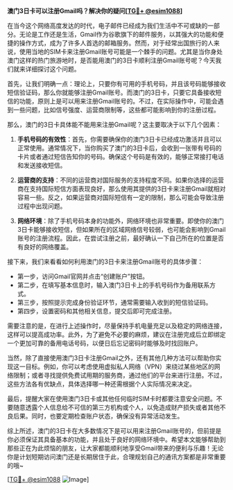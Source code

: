 **澳门3日卡可以注册Gmail吗？解决你的疑问[[TG💪+ @esim1088](https://t.me/s/esim1088)]**

在当今这个网络高度发达的时代，电子邮件已经成为我们生活中不可或缺的一部分。无论是工作还是生活，Gmail作为谷歌旗下的邮件服务，以其强大的功能和便捷的操作方式，成为了许多人首选的邮箱服务。然而，对于经常出国旅行的人来说，使用当地的SIM卡来注册Gmail账号可能是一个棘手的问题。尤其是当你身处澳门这样的热门旅游地时，是否能用澳门的3日卡顺利注册Gmail账号呢？今天我们就来详细探讨这个问题。

首先，让我们明确一点：理论上，只要你有可用的手机号码，并且该号码能够接收短信验证码，那么你就能够注册Gmail账号。而澳门的3日卡，只要它具备接收短信的功能，原则上是可以用来注册Gmail账号的。不过，在实际操作中，可能会遇到一些问题，比如信号强度、运营商限制等，这些都可能影响到你的注册过程。

那么，澳门的3日卡具体能不能用来注册Gmail呢？这主要取决于以下几个因素：

1. **手机号码的有效性**：首先，你需要确保你的澳门3日卡已经成功激活并且可以正常使用。通常情况下，当你购买了澳门的3日卡后，会收到一张带有号码的卡片或者通过短信告知你的号码。确保这个号码是有效的，能够正常接打电话和发送接收短信。

2. **运营商的支持**：不同的运营商对国际服务的支持程度不同。如果你选择的运营商在支持国际短信方面表现良好，那么使用其提供的3日卡来注册Gmail就相对容易一些。反之，如果运营商对国际短信有一定的限制，那么可能会导致注册过程中出现问题。

3. **网络环境**：除了手机号码本身的功能外，网络环境也非常重要。即使你的澳门3日卡能够接收短信，但如果所在的区域网络信号较弱，也可能会影响到Gmail账号的注册流程。因此，在尝试注册之前，最好确认一下自己所在的位置是否有良好的网络覆盖。

接下来，我们来看看如何利用澳门的3日卡来注册Gmail账号的具体步骤：

- 第一步，访问Gmail官网并点击“创建账户”按钮。
- 第二步，在填写基本信息时，输入澳门3日卡上的手机号码作为备用联系方式。
- 第三步，按照提示完成身份验证环节，通常需要输入收到的短信验证码。
- 第四步，设置密码和其他相关信息，提交后即可完成注册。

需要注意的是，在进行上述操作时，尽量保持手机电量充足以及稳定的网络连接，这样可以提高成功率。此外，为了避免不必要的麻烦，建议在注册完成后立即绑定一个更加可靠的备用电话号码，以便日后忘记密码时能够及时找回账户。

当然，除了直接使用澳门3日卡注册Gmail之外，还有其他几种方法可以帮助你实现这一目标。例如，你可以考虑使用虚拟私人网络（VPN）来绕过某些地区的网络限制；或者寻找提供免费试用期的服务商，通过他们的平台来进行注册。不过，这些方法各有优缺点，具体选择哪一种还需根据个人实际情况来决定。

最后，提醒大家在使用澳门3日卡或其他任何临时SIM卡时都要注意安全问题。不要随意透露个人信息给不可信的第三方机构或个人，以免造成财产损失或者其他不良后果。同时，也要定期检查账户状态，确保没有异常活动发生。

综上所述，澳门的3日卡在大多数情况下是可以用来注册Gmail账号的，但前提是你必须保证其具备基本的功能，并且处于良好的网络环境中。希望本文能够帮助到那些正在为此烦恼的朋友，让大家都能顺利地享受Gmail带来的便利与乐趣！无论你是计划短期访问澳门还是长期居住于此，合理规划自己的通讯方案都是非常重要的哦~

[[TG💪+ @esim1088](https://t.me/s/esim1088) ![Image](https://i.postimg.cc/4NQfJmqS/Snipaste-2025-05-13-00-14-12.png)]